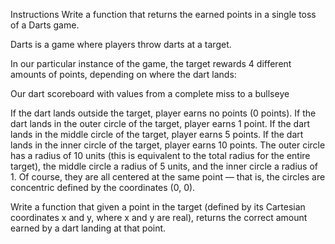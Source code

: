 Instructions
Write a function that returns the earned points in a single toss of a Darts game.

Darts is a game where players throw darts at a target.

In our particular instance of the game, the target rewards 4 different amounts of points, depending on where the dart lands:

Our dart scoreboard with values from a complete miss to a bullseye

If the dart lands outside the target, player earns no points (0 points).
If the dart lands in the outer circle of the target, player earns 1 point.
If the dart lands in the middle circle of the target, player earns 5 points.
If the dart lands in the inner circle of the target, player earns 10 points.
The outer circle has a radius of 10 units (this is equivalent to the total radius for the entire target), the middle circle a radius of 5 units, and the inner circle a radius of 1. Of course, they are all centered at the same point — that is, the circles are concentric defined by the coordinates (0, 0).

Write a function that given a point in the target (defined by its Cartesian coordinates x and y, where x and y are real), returns the correct amount earned by a dart landing at that point.
